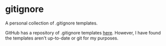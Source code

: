 # gitignore

A personal collection of .gitignore templates. 

GitHub has a repository of .gitignore templates [here](https://github.com/github/gitignore).
However, I have found the templates aren't up-to-date or git for my purposes.